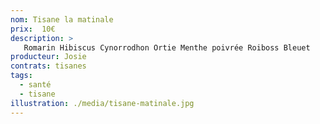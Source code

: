 ```yaml
---
nom: Tisane la matinale
prix:  10€
description: >
   Romarin Hibiscus Cynorrodhon Ortie Menthe poivrée Roiboss Bleuet
producteur: Josie
contrats: tisanes
tags: 
  - santé
  - tisane
illustration: ./media/tisane-matinale.jpg
---
```


